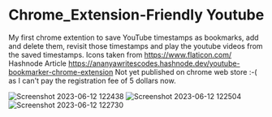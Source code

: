 # Chrome_Extension-Friendly Youtube
My first chrome extention to save YouTube timestamps as bookmarks, add and delete them, revisit those timestamps and play the youtube videos from the saved timestamps. 
Icons taken from https://www.flaticon.com/
Hashnode Article https://ananyawritescodes.hashnode.dev/youtube-bookmarker-chrome-extension
Not yet published on chrome web store :-( as I can't pay the registration fee of 5 dollars now.

![Screenshot 2023-06-12 122438](https://github.com/anne-ananya/Chrome_Extension-YoutubeBookmarks/assets/124860809/bff9a9b1-f258-40ff-920a-0fc05f7dc76c)
![Screenshot 2023-06-12 122504](https://github.com/anne-ananya/Chrome_Extension-YoutubeBookmarks/assets/124860809/58254167-b3d0-4a62-8795-22ba092982f0)
![Screenshot 2023-06-12 122730](https://github.com/anne-ananya/Chrome_Extension-YoutubeBookmarks/assets/124860809/e7cf943a-cad1-4f7b-8660-682562196e1a)
